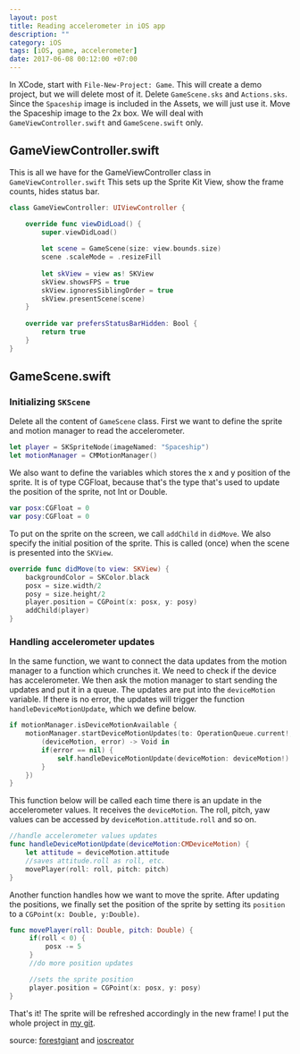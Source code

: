 ```yaml
---
layout: post
title: Reading accelerometer in iOS app
description: ""
category: iOS
tags: [iOS, game, accelerometer]
date: 2017-06-08 00:12:00 +07:00
---
```


In XCode, start with `File-New-Project: Game`. This will create a demo project, but we will delete most of it.
Delete `GameScene.sks` and `Actions.sks`. Since the `Spaceship` image is included in the Assets, we will just use it. Move the Spaceship image to the 2x box. We will deal with `GameViewController.swift` and `GameScene.swift` only.

## GameViewController.swift

This is all we have for the GameViewController class in `GameViewController.swift` This sets up the Sprite Kit View, show the frame counts, hides status bar.

```swift
class GameViewController: UIViewController {

    override func viewDidLoad() {
        super.viewDidLoad()
        
        let scene = GameScene(size: view.bounds.size)
        scene .scaleMode = .resizeFill
        
        let skView = view as! SKView
        skView.showsFPS = true
        skView.ignoresSiblingOrder = true
        skView.presentScene(scene)
    }
    
    override var prefersStatusBarHidden: Bool {
        return true
    }
}
```

## GameScene.swift

### Initializing `SKScene`

Delete all the content of `GameScene` class. First we want to define the sprite and motion manager to read the accelerometer.

```swift
let player = SKSpriteNode(imageNamed: "Spaceship")
let motionManager = CMMotionManager()
```

We also want to define the variables which stores the x and y position of the sprite. It is of type CGFloat, because that's the type that's used to update the position of the sprite, not Int or Double.

```swift
var posx:CGFloat = 0
var posy:CGFloat = 0
```

To put on the sprite on the screen, we call `addChild` in `didMove`. We also specify the initial position of the sprite. This is called (once) when the scene is presented into the `SKView`.

```swift
override func didMove(to view: SKView) {
    backgroundColor = SKColor.black
    posx = size.width/2
    posy = size.height/2
    player.position = CGPoint(x: posx, y: posy)
    addChild(player)
}
```

### Handling accelerometer updates

In the same function, we want to connect the data updates from the motion manager to a function which crunches it. We need to check if the device has accelerometer. We then ask the motion manager to start sending the updates and put it in a queue. The updates are put into the `deviceMotion` variable. If there is no error, the updates will trigger the function `handleDeviceMotionUpdate`, which we define below.

```swift
if motionManager.isDeviceMotionAvailable {
    motionManager.startDeviceMotionUpdates(to: OperationQueue.current!, withHandler: {
        (deviceMotion, error) -> Void in
        if(error == nil) {
            self.handleDeviceMotionUpdate(deviceMotion: deviceMotion!)
        }
    })
}
```

This function below will be called each time there is an update in the accelerometer values. It receives the `deviceMotion`. The roll, pitch, yaw values can be accessed by `deviceMotion.attitude.roll` and so on.

```swift
//handle accelerometer values updates
func handleDeviceMotionUpdate(deviceMotion:CMDeviceMotion) {
    let attitude = deviceMotion.attitude
    //saves attitude.roll as roll, etc.
    movePlayer(roll: roll, pitch: pitch)
}
```

Another function handles how we want to move the sprite. After updating the positions, we finally set the position of the sprite by setting its `position` to a `CGPoint(x: Double, y:Double)`.

```swift
func movePlayer(roll: Double, pitch: Double) {
     if(roll < 0) {
         posx -= 5
     }
     //do more position updates

     //sets the sprite position
     player.position = CGPoint(x: posx, y: posy)
}
```

That's it! The sprite will be refreshed accordingly in the new frame! I put the whole project in [my git](https://github.com/fransiska/swiftAccelerometerBasic).

source: [forestgiant](https://www.forestgiant.com/articles/ios-core-motion/) and [ioscreator](https://www.ioscreator.com/tutorials/move-sprites-accelerometer-spritekit-swift)

